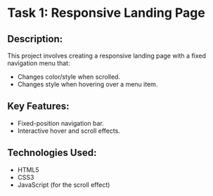 # Task 1: Responsive Landing Page

## Description:
This project involves creating a responsive landing page with a fixed navigation menu that:
- Changes color/style when scrolled.
- Changes style when hovering over a menu item.

## Key Features:
- Fixed-position navigation bar.
- Interactive hover and scroll effects.

## Technologies Used:
- HTML5
- CSS3
- JavaScript (for the scroll effect)
